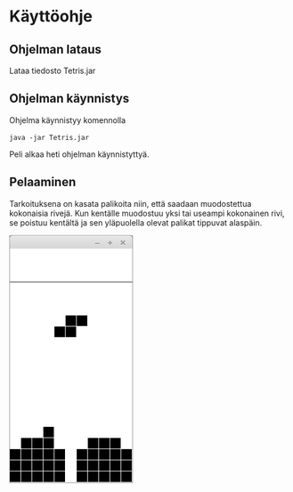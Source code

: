 # Käyttöohje

## Ohjelman lataus

Lataa tiedosto Tetris.jar

## Ohjelman käynnistys

Ohjelma käynnistyy komennolla

```
java -jar Tetris.jar
```

Peli alkaa heti ohjelman käynnistyttyä.


## Pelaaminen

Tarkoituksena on kasata palikoita niin, että saadaan muodostettua kokonaisia rivejä. Kun kentälle muodostuu yksi tai useampi kokonainen rivi, se poistuu kentältä ja sen yläpuolella olevat palikat tippuvat alaspäin.

<img src="https://github.com/Jannepen/ot-harjoitustyo/blob/master/dokumentaatio/kuvat/midgame.png">
